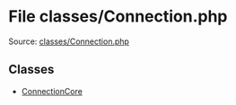 File classes/Connection.php
=========

Source: [classes/Connection.php](https://github.com/PrestaShop/PrestaShop/blob/1.6.0.3/classes/Connection.php)


Classes
-------

* [ConnectionCore](class.ConnectionCore.md)

